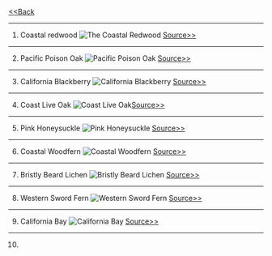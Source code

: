 [<<Back](LINK)

  <hr>

1. Coastal redwood ![The Coastal Redwood](https://github.com/ZephyrCarter/ZephyrCarter.github.io/blob/main/SCOUTHUB/FIRSTCLASS/FCIMGS/IMG_2857.jpeg)
[Source>>](https://theodorepayne.org/nativeplantdatabase/index.php?title=Sequoia_sempervirens)

  <hr>

2. Pacific Poison Oak ![Pacific Poison Oak](https://github.com/ZephyrCarter/ZephyrCarter.github.io/blob/main/SCOUTHUB/FIRSTCLASS/FCIMGS/IMG_2873.jpeg)
[Source>>](https://www.nps.gov/articles/000/pacific-poison-oak.htm)

<hr>

3. California Blackberry
![California Blackberry](IMG_2862.jpeg)
[Source>>](https://theodorepayne.org/nativeplantdatabase/index.php?title=Rubus_ursinus)

<hr>

4. Coast Live Oak
![Coast Live Oak](IMG_2860.jpeg)[Source>>](https://www.wildflower.org/plants/result.php?id_plant=QUAG)

<hr>

5. Pink Honeysuckle
![Pink Honeysuckle](IMG_2866.jpeg)
[Source>>](https://www.wildflower.org/plants/result.php?id_plant=lohi2)

<hr>

6. Coastal Woodfern
![Coastal Woodfern](IMG_2883.jpeg)
[Source>>](https://www.inaturalist.org/taxa/52671-Dryopteris-arguta)

<hr>

7. Bristly Beard Lichen
![Bristly Beard Lichen](IMG_2885.jpeg)
[Source>>](https://www.inaturalist.org/taxa/52671-Dryopteris-arguta)

<hr>

8. Western Sword Fern
![Western Sword Fern](IMG_2863.jpeg)
[Source>>](https://www.inaturalist.org/taxa/47751-Polystichum-munitum)

<hr>

9. California Bay
![California Bay](https://github.com/ZephyrCarter/ZephyrCarter.github.io/blob/main/SCOUTHUB/FIRSTCLASS/FCIMGS/IMG_2858.jpeg)
[Source>>](https://www.inaturalist.org/taxa/48807-Umbellularia-californica)

<hr>

10. 




